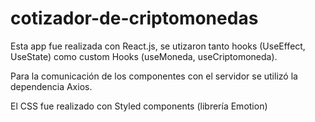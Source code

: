 ﻿# cotizador-de-criptomonedas
 
 Esta app fue realizada con React.js, se utizaron tanto hooks (UseEffect, UseState) como custom Hooks (useMoneda, useCriptomoneda).
 
 Para la comunicación de los componentes con el servidor se utilizó la dependencia Axios.
 
 El CSS fue realizado con Styled components (librería Emotion)
